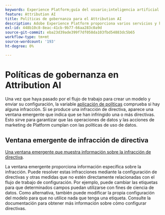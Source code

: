 ```yaml
---
keywords: Experience Platform;guía del usuario;inteligencia artificial aplicada a la atribución;temas populares;controles de acceso;crear un modelo;
feature: Attribution AI
title: Políticas de gobernanza para el Attribution AI
description: Adobe Experience Platform proporciona varios servicios y herramientas que le permiten controlar con seguridad los datos de experiencia recopilados.
exl-id: 448b10c8-8eac-41cb-9b77-66aa283c0a9d
source-git-commit: eba23d39ade399f7df058da103fbd54883dc5b65
workflow-type: tm+mt
source-wordcount: '193'
ht-degree: 0%

---
```


# Políticas de gobernanza en Attribution AI

Una vez que haya pasado por el flujo de trabajo para crear un modelo y enviar su configuración, la variable [aplicación de políticas](../../../data-governance/enforcement/auto-enforcement.md) comprueba si hay alguna infracción. Si se produce una infracción de directiva, aparece una ventana emergente que indica que se han infringido una o más directivas. Esto sirve para garantizar que las operaciones de datos y las acciones de marketing de Platform cumplan con las políticas de uso de datos.

## Ventana emergente de infracción de directiva

[Una ventana emergente que muestra información sobre la infracción de directiva](../../attribution-ai/images/data-governance/policy-violation-popover-aai.png).

La ventana emergente proporciona información específica sobre la infracción. Puede resolver estas infracciones mediante la configuración de directivas y otras medidas que no estén directamente relacionadas con el flujo de trabajo de configuración. Por ejemplo, puede cambiar las etiquetas para que determinados campos puedan utilizarse con fines de ciencia de datos. Como alternativa, también puede modificar la propia configuración del modelo para que no utilice nada que tenga una etiqueta. Consulte la documentación para obtener más información sobre cómo configurar directivas.
